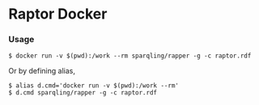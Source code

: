 # Raptor Docker

### Usage
```
$ docker run -v $(pwd):/work --rm sparqling/rapper -g -c raptor.rdf
```
Or by defining alias,
```
$ alias d.cmd='docker run -v $(pwd):/work --rm'
$ d.cmd sparqling/rapper -g -c raptor.rdf
```
